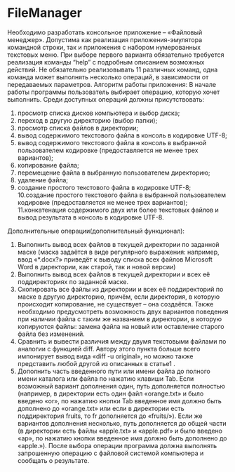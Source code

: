 # FileManager
Необходимо разработать консольное приложение – «Файловый менеджер».
Допустима как реализация приложения-эмулятора командной строки, так и
приложения с набором нумерованных текстовых меню. При выборе первого 
варианта обязательно требуется реализация команды “help” с подробным 
описанием возможных действий. Не обязательно реализовывать 11 различных 
команд, одна команда может выполнять несколько операций, в зависимости от 
передаваемых параметров.
Алгоритм работы приложения: 
В начале работы программы пользователь выбирает операцию, которую 
хочет выполнить. Среди доступных операций должны присутствовать:
1. просмотр списка дисков компьютера и выбор диска;
2. переход в другую директорию (выбор папки);
3. просмотр списка файлов в директории;
4. вывод содержимого текстового файла в консоль в кодировке UTF-8;
5. вывод содержимого текстового файла в консоль в выбранной 
пользователем кодировке (предоставляется не менее трех вариантов);
6. копирование файла;
7. перемещение файла в выбранную пользователем директорию;
8. удаление файла;
9. создание простого текстового файла в кодировке UTF-8;
10.создание простого текстового файла в выбранной пользователем 
кодировке (предоставляется не менее трех вариантов);
11.конкатенация содержимого двух или более текстовых файлов и вывод 
результата в консоль в кодировке UTF-8.

Дополнительные операции(дополнительный функционал):
1. Выполнить вывод всех файлов в текущей директории по заданной маске 
(маска задаётся в виде регулярного выражения: например, ввод 
«*.docx?» приведёт к выводу списка всех файлов Microsoft Word в 
директории, как старой, так и новой версии)
2. Выполнить вывод всех файлов в текущей директории и всех её 
поддиректориях по заданной маске.
3. Скопировать все файлы из директории и всех её поддиректорий по маске
в другую директорию, причём, если директория, в которую происходит 
копирование, не существует – она создаётся. Также необходимо
предусмотреть возможность двух вариантов поведения при наличии
файла с таким же названием в директории, в которую копируются 
файлы: замена файла на новый или оставление старого файла без 
изменений.
4. Сравнить и вывести различия между двумя текстовыми файлами по 
аналогии с функцией diff. Автору этого пункта больше всего 
импонирует вывод вида «diff -u original», но можно также представить 
любой другой из описанных в статье1
.
5. Дополнить часть введенного пути или имени файла до полного имени 
каталога или файла по нажатию клавиши Tab. Если возможный вариант 
дополнения один, путь дополняется полностью (например, в директории 
есть один файл «orange.txt» и было введено «or», по нажатию кнопки Tab
введенное имя должно быть дополнено до «orange.txt» или если в 
директории есть поддиректория fruits, то fr дополняется до «fruits/»).
Если же вариантов дополнения несколько, путь дополняется до общей 
части (в директории есть файлы «apple.txt» и «apple.pdf» и было введено 
«ap», по нажатию кнопки введенное имя должно быть дополнено до 
«apple.»).
После выбора операции программа должна выполнять запрошенную
операцию с файловой системой компьютера и сообщать о результате.
